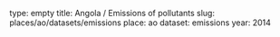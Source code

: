 type: empty
title: Angola / Emissions of pollutants
slug: places/ao/datasets/emissions
place: ao
dataset: emissions
year: 2014
